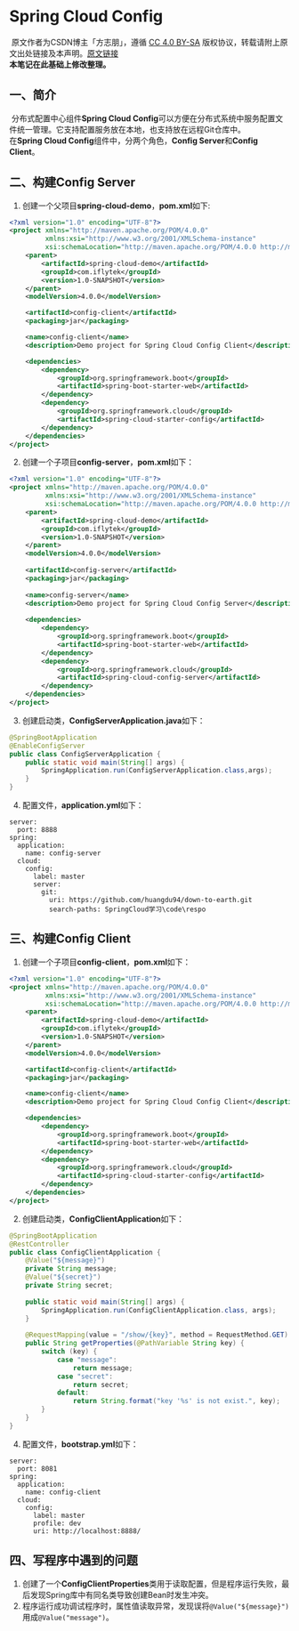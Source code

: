 # Spring Cloud Config
​		原文作者为CSDN博主「方志朋」，遵循 [CC 4.0 BY-SA](https://creativecommons.org/licenses/by-sa/4.0/) 版权协议，转载请附上原文出处链接及本声明。[原文链接](https://blog.csdn.net/forezp/article/details/81041028)  
​		**本笔记在此基础上修改整理。**
## 一、简介
​		分布式配置中心组件**Spring Cloud Config**可以方便在分布式系统中服务配置文件统一管理。它支持配置服务放在本地，也支持放在远程Git仓库中。  
​		在**Spring Cloud Config**组件中，分两个角色，**Config Server**和**Config Client**。
## 二、构建Config Server
1. 创建一个父项目**spring-cloud-demo**，**pom.xml**如下:
```XML
<?xml version="1.0" encoding="UTF-8"?>
<project xmlns="http://maven.apache.org/POM/4.0.0"
         xmlns:xsi="http://www.w3.org/2001/XMLSchema-instance"
         xsi:schemaLocation="http://maven.apache.org/POM/4.0.0 http://maven.apache.org/xsd/maven-4.0.0.xsd">
    <parent>
        <artifactId>spring-cloud-demo</artifactId>
        <groupId>com.iflytek</groupId>
        <version>1.0-SNAPSHOT</version>
    </parent>
    <modelVersion>4.0.0</modelVersion>

    <artifactId>config-client</artifactId>
    <packaging>jar</packaging>

    <name>config-client</name>
    <description>Demo project for Spring Cloud Config Client</description>

    <dependencies>
        <dependency>
            <groupId>org.springframework.boot</groupId>
            <artifactId>spring-boot-starter-web</artifactId>
        </dependency>
        <dependency>
            <groupId>org.springframework.cloud</groupId>
            <artifactId>spring-cloud-starter-config</artifactId>
        </dependency>
    </dependencies>
</project>
```
2. 创建一个子项目**config-server**，**pom.xml**如下：
```XML
<?xml version="1.0" encoding="UTF-8"?>
<project xmlns="http://maven.apache.org/POM/4.0.0"
         xmlns:xsi="http://www.w3.org/2001/XMLSchema-instance"
         xsi:schemaLocation="http://maven.apache.org/POM/4.0.0 http://maven.apache.org/xsd/maven-4.0.0.xsd">
    <parent>
        <artifactId>spring-cloud-demo</artifactId>
        <groupId>com.iflytek</groupId>
        <version>1.0-SNAPSHOT</version>
    </parent>
    <modelVersion>4.0.0</modelVersion>
   
    <artifactId>config-server</artifactId>
    <packaging>jar</packaging>
   
    <name>config-server</name>
    <description>Demo project for Spring Cloud Config Server</description>
   
    <dependencies>
        <dependency>
            <groupId>org.springframework.boot</groupId>
            <artifactId>spring-boot-starter-web</artifactId>
        </dependency>
        <dependency>
            <groupId>org.springframework.cloud</groupId>
            <artifactId>spring-cloud-config-server</artifactId>
        </dependency>
    </dependencies>
</project>
```
3.  创建启动类，**ConfigServerApplication.java**如下：
```JAVA
@SpringBootApplication
@EnableConfigServer
public class ConfigServerApplication {
    public static void main(String[] args) {
        SpringApplication.run(ConfigServerApplication.class,args);
    }
}
```
4. 配置文件，**application.yml**如下：
```YML
server:
  port: 8888
spring:
  application:
    name: config-server
  cloud:
    config:
      label: master
      server:
        git:
          uri: https://github.com/huangdu94/down-to-earth.git
          search-paths: SpringCloud学习\code\respo
```
## 三、构建Config Client
1. 创建一个子项目**config-client**，**pom.xml**如下：
```XML
<?xml version="1.0" encoding="UTF-8"?>
<project xmlns="http://maven.apache.org/POM/4.0.0"
         xmlns:xsi="http://www.w3.org/2001/XMLSchema-instance"
         xsi:schemaLocation="http://maven.apache.org/POM/4.0.0 http://maven.apache.org/xsd/maven-4.0.0.xsd">
    <parent>
        <artifactId>spring-cloud-demo</artifactId>
        <groupId>com.iflytek</groupId>
        <version>1.0-SNAPSHOT</version>
    </parent>
    <modelVersion>4.0.0</modelVersion>

    <artifactId>config-client</artifactId>
    <packaging>jar</packaging>

    <name>config-client</name>
    <description>Demo project for Spring Cloud Config Client</description>

    <dependencies>
        <dependency>
            <groupId>org.springframework.boot</groupId>
            <artifactId>spring-boot-starter-web</artifactId>
        </dependency>
        <dependency>
            <groupId>org.springframework.cloud</groupId>
            <artifactId>spring-cloud-starter-config</artifactId>
        </dependency>
    </dependencies>
</project>
```
2.  创建启动类，**ConfigClientApplication**如下：
```JAVA
@SpringBootApplication
@RestController
public class ConfigClientApplication {
    @Value("${message}")
    private String message;
    @Value("${secret}")
    private String secret;
    
    public static void main(String[] args) {
        SpringApplication.run(ConfigClientApplication.class, args);
    }
    
    @RequestMapping(value = "/show/{key}", method = RequestMethod.GET)
    public String getProperties(@PathVariable String key) {
        switch (key) {
            case "message":
                return message;
            case "secret":
                return secret;
            default:
                return String.format("key '%s' is not exist.", key);
        }
    }
}
```
4. 配置文件，**bootstrap.yml**如下：
```YML
server:
  port: 8081
spring:
  application:
    name: config-client
  cloud:
    config:
      label: master
      profile: dev
      uri: http://localhost:8888/
```
## 四、写程序中遇到的问题
1. 创建了一个**ConfigClientProperties**类用于读取配置，但是程序运行失败，最后发现Spring库中有同名类导致创建Bean时发生冲突。
2. 程序运行成功调试程序时，属性值读取异常，发现误将`@Value("${message}")`用成`@Value("message")`。